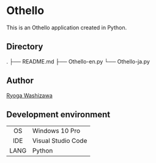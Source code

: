 # Othello
This is an Othello application created in Python.

## Directory
.
├── README.md
├── Othello-en.py
└── Othello-ja.py

## Author
[Ryoga Washizawa](https://github.com/wassy310)

## Development environment
|       |                     |
|  :-:  | ------------------- |
|  OS   | Windows 10 Pro      |
|  IDE  | Visual Studio Code  |
|  LANG | Python              |
